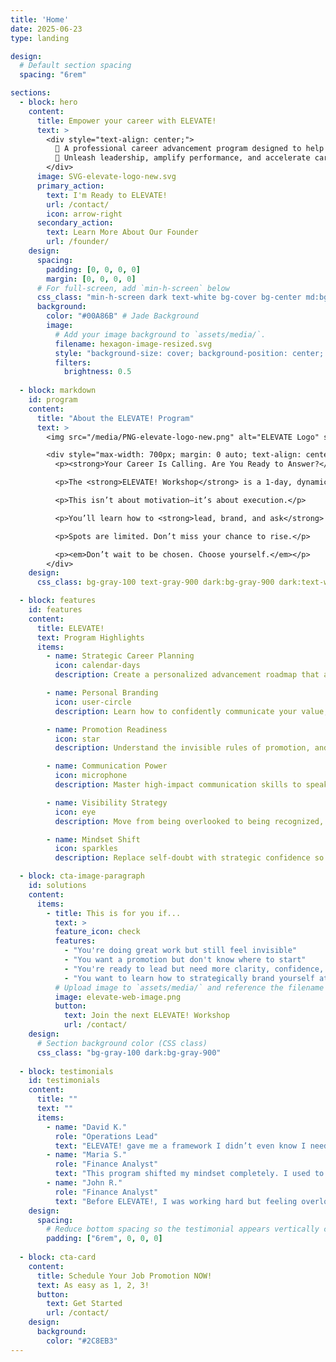 ```yaml
---
title: 'Home'
date: 2025-06-23
type: landing

design:
  # Default section spacing
  spacing: "6rem"

sections:
  - block: hero
    content:
      title: Empower your career with ELEVATE!
      text: >
        <div style="text-align: center;">
          🌟 A professional career advancement program designed to help you rise 🌟<br>
          💼 Unleash leadership, amplify performance, and accelerate career growth 💼
        </div>
      image: SVG-elevate-logo-new.svg
      primary_action:
        text: I'm Ready to ELEVATE!
        url: /contact/
        icon: arrow-right
      secondary_action:
        text: Learn More About Our Founder
        url: /founder/
    design:
      spacing:
        padding: [0, 0, 0, 0]
        margin: [0, 0, 0, 0]
      # For full-screen, add `min-h-screen` below
      css_class: "min-h-screen dark text-white bg-cover bg-center md:bg-contain md:bg-top"
      background:
        color: "#00A86B" # Jade Background
        image:
          # Add your image background to `assets/media/`.
          filename: hexagon-image-resized.svg
          style: "background-size: cover; background-position: center; background-repeat: no-repeat;"
          filters:
            brightness: 0.5
 
  - block: markdown
    id: program
    content:
      title: "About the ELEVATE! Program"
      text: >
        <img src="/media/PNG-elevate-logo-new.png" alt="ELEVATE Logo" style="max-height: 120px; display: block; margin: 0 auto 1.5rem auto;">

        <div style="max-width: 700px; margin: 0 auto; text-align: center; font-size: 1.125rem; line-height: 1.6;">
          <p><strong>Your Career Is Calling. Are You Ready to Answer?</strong></p>

          <p>The <strong>ELEVATE! Workshop</strong> is a 1-day, dynamic, and interactive experience designed for high-potential professionals who are ready to take control of their career trajectory.</p>

          <p>This isn’t about motivation—it’s about execution.</p>

          <p>You’ll learn how to <strong>lead, brand, and ask</strong> your way into your next promotion, with a focus on strategic presence, visibility, and professional clarity.</p>

          <p>Spots are limited. Don’t miss your chance to rise.</p>

          <p><em>Don’t wait to be chosen. Choose yourself.</em></p>
        </div>
    design:
      css_class: bg-gray-100 text-gray-900 dark:bg-gray-900 dark:text-white

  - block: features
    id: features
    content:
      title: ELEVATE!
      text: Program Highlights
      items:
        - name: Strategic Career Planning
          icon: calendar-days
          description: Create a personalized advancement roadmap that aligns your current role with your long-term vision.

        - name: Personal Branding
          icon: user-circle
          description: Learn how to confidently communicate your value, stand out in your industry, and attract the right opportunities.

        - name: Promotion Readiness
          icon: star
          description: Understand the invisible rules of promotion, and develop the presence, clarity, and language to get to the next level.

        - name: Communication Power
          icon: microphone
          description: Master high-impact communication skills to speak with authority and authenticity—whether in meetings, reviews, or interviews.

        - name: Visibility Strategy
          icon: eye
          description: Move from being overlooked to being recognized, with practical tactics to increase your influence and executive exposure.

        - name: Mindset Shift
          icon: sparkles
          description: Replace self-doubt with strategic confidence so you stop waiting to be chosen and start choosing yourself.

  - block: cta-image-paragraph
    id: solutions
    content:
      items:
        - title: This is for you if...
          text: >
          feature_icon: check
          features:
            - "You're doing great work but still feel invisible"
            - "You want a promotion but don't know where to start"
            - "You're ready to lead but need more clarity, confidence, and credibility"
            - "You want to learn how to strategically brand yourself at work"
          # Upload image to `assets/media/` and reference the filename here
          image: elevate-web-image.png
          button:
            text: Join the next ELEVATE! Workshop
            url: /contact/
    design:
      # Section background color (CSS class)
      css_class: "bg-gray-100 dark:bg-gray-900"
  
  - block: testimonials
    id: testimonials
    content:
      title: ""
      text: ""
      items:
        - name: "David K."
          role: "Operations Lead"
          text: "ELEVATE! gave me a framework I didn’t even know I needed. It connected the dots between how I show up, what I’m known for, and what I want next. I’m no longer just doing my job—I’m building my brand."
        - name: "Maria S."
          role: "Finance Analyst"
          text: "This program shifted my mindset completely. I used to wait for someone to ‘notice’ me. Now, I know how to position myself, speak up, and own my growth. It’s honestly the best investment I’ve made in my career."
        - name: "John R."
          role: "Finance Analyst"
          text: "Before ELEVATE!, I was working hard but feeling overlooked. Victory helped me realize I wasn’t invisible—I just wasn’t visible in the right ways. I finally know how to talk about my value without feeling like I’m bragging. Two months after the program, I got promoted."
    design:
      spacing:
        # Reduce bottom spacing so the testimonial appears vertically centered between sections
        padding: ["6rem", 0, 0, 0]
 
  - block: cta-card
    content:
      title: Schedule Your Job Promotion NOW!
      text: As easy as 1, 2, 3!
      button:
        text: Get Started
        url: /contact/
    design:
      background:
        color: "#2C8EB3"
---
```

